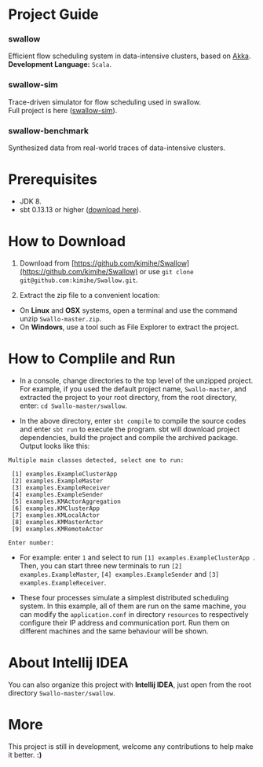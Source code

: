 # Project Guide
### swallow
Efficient flow scheduling system in data-intensive clusters, based on [Akka](http://akka.io/).  
**Development Language:** `Scala`.  

### swallow-sim
Trace-driven simulator for flow scheduling used in swallow.   
Full project is here ([swallow-sim](https://github.com/kimihe/Swallow/tree/master/swallow-sim)).

### swallow-benchmark
Synthesized data from real-world traces of data-intensive clusters.

# Prerequisites
* JDK 8.
* sbt 0.13.13 or higher ([download here](http://www.scala-sbt.org/download.html)).

# How to Download
1. Download from [https://github.com/kimihe/Swallow](https://github.com/kimihe/Swallow) or use `git clone git@github.com:kimihe/Swallow.git`.

2. Extract the zip file to a convenient location:

* On **Linux** and **OSX** systems, open a terminal and use the command unzip `Swallo-master.zip`. 
* On **Windows**, use a tool such as File Explorer to extract the project.

# How to Complile and Run
* In a console, change directories to the top level of the unzipped project. For example, if you used the default project name, `Swallo-master`, and extracted the project to your root directory, from the root directory, enter: `cd Swallo-master/swallow`.

* In the above directory, enter `sbt compile` to compile the source codes and enter `sbt run` to execute the program. sbt will download project dependencies, build the project and compile the archived package. Output looks like this: 

```
Multiple main classes detected, select one to run:

 [1] examples.ExampleClusterApp
 [2] examples.ExampleMaster
 [3] examples.ExampleReceiver
 [4] examples.ExampleSender
 [5] examples.KMActorAggregation
 [6] examples.KMClusterApp
 [7] examples.KMLocalActor
 [8] examples.KMMasterActor
 [9] examples.KMRemoteActor

Enter number: 
```
* For example: enter `1` and select to run `[1] examples.ExampleClusterApp `. Then, you can start three new terminals to run `[2] examples.ExampleMaster`, `[4] examples.ExampleSender` and `[3] examples.ExampleReceiver`. 

* These four processes simulate a simplest distributed scheduling system. In this example, all of them are run on the same machine, you can modify the `application.conf` in directory `resources` to respectively configure their IP address and communication port. Run them on different machines and the same behaviour will be shown.

# About Intellij IDEA
You can also organize this project with **Intellij IDEA**, just open from the root directory `Swallo-master/swallow`.

# More
This project is still in development, welcome any contributions to help make it better.  **:)**
